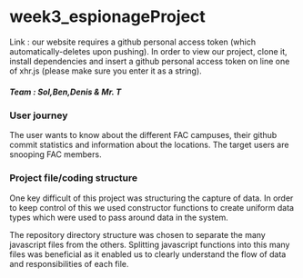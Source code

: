 # week3_espionageProject
Link : our website requires a github personal access token (which automatically-deletes upon pushing). In order to view our project, clone it, install dependencies and insert a github personal access token on line one of xhr.js (please make sure you enter it as a string).

##### Team : Sol,Ben,Denis & Mr. T

### User journey

The user wants to know about the different FAC campuses, their github commit statistics and information about the locations. The target users are snooping FAC members.

### Project file/coding structure

  One key difficult of this project was structuring the capture of data. In order to keep control of this we used constructor functions to create uniform data types which were used to pass around data in the system.

  The repository directory structure was chosen to separate the many javascript files from the others. Splitting javascript functions into this many files was beneficial as it enabled us to clearly understand the flow of data and responsibilities of each file.
